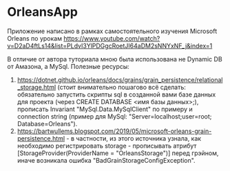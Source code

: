 # OrleansApp

Приложение написано в рамках самостоятельного изучения Microsoft Orleans по урокам https://www.youtube.com/watch?v=D2aD4ftLs14&list=PLdvI3YlPDGgcRoetJI64aDM2sNNYxNF_j&index=1

В отличие от автора туториала мною была использована не Dynamic DB от Амазона, а MySql. Полезные ресурсы:

1) https://dotnet.github.io/orleans/docs/grains/grain_persistence/relational_storage.html (стоит внимательно пошагово всё сделать: обязательно запустить скрипты sql в созданной вами базе данных для проекта (через CREATE DATABASE <имя базы данных>;), прописать Invariant "MySql.Data.MySqlClient" по примеру и connection string (пример для MySql: "Server=localhost;user=root; Database=Orleans").
2) https://bartwullems.blogspot.com/2019/05/microsoft-orleans-grain-persistence.html - в частности, из этого источника узнала, как необходимо регистрировать storage - прописывать атрибут [StorageProvider(ProviderName = "OrleansStorage")] перед грэйном, иначе возникала ошибка "BadGrainStorageConfigException".
